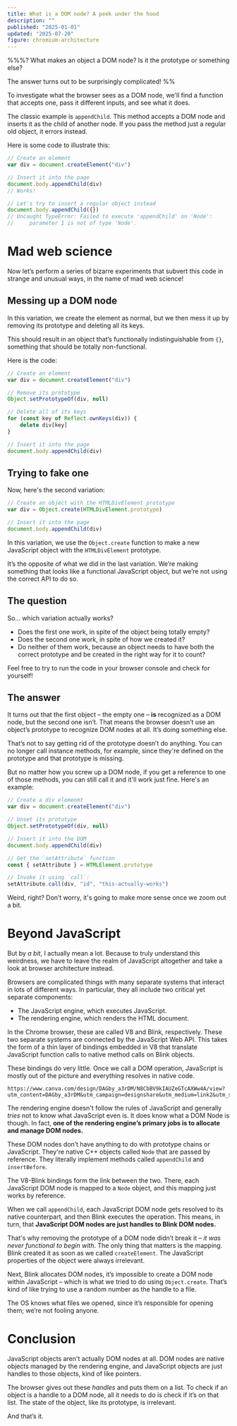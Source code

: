 ```yaml
---
title: What is a DOM node? A peek under the hood
description: ""
published: "2025-01-01"
updated: "2025-07-20"
figure: chromium-architecture
---
```

%%%?
What makes an object a DOM node? Is it the prototype or something else?

The answer turns out to be surprisingly complicated!
%%

To investigate what the browser sees as a DOM node, we'll find a function that accepts one, pass it different inputs, and see what it does.

The classic example is `appendChild`. This method accepts a DOM node and inserts it as the child of another node. If you pass the method just a regular old object, it errors instead.

Here is some code to illustrate this:

```js
// Create an element
var div = document.createElement("div")

// Insert it into the page
document.body.appendChild(div)
// Works!

// Let's try to insert a regular object instead
document.body.appendChild({})
// Uncaught TypeError: Failed to execute 'appendChild' on 'Node': 
//     parameter 1 is not of type 'Node'.
```

# Mad web science
Now let’s perform a series of bizarre experiments that subvert this code in strange and unusual ways, in the name of mad web science!
## Messing up a DOM node
In this variation, we create the element as normal, but we then mess it up by removing its prototype and deleting all its keys.

This should result in an object that’s functionally indistinguishable from `{}`, something that should be totally non-functional.

Here is the code:

```js
// Create an element
var div = document.createElement("div")

// Remove its prototype
Object.setPrototypeOf(div, null)

// Delete all of its keys
for (const key of Reflect.ownKeys(div)) {
    delete div[key]
}

// Insert it into the page
document.body.appendChild(div)
```

## Trying to fake one
Now, here's the second variation:

```js
// Create an object with the HTMLDivElement prototype
var div = Object.create(HTMLDivElement.prototype)

// Insert it into the page
document.body.appendChild(div)
```

In this variation, we use the `Object.create` function to make a new JavaScript object with the `HTMLDivElement` prototype.

It’s the opposite of what we did in the last variation. We’re making something that looks like a functional JavaScript object, but we’re not using the correct API to do so.

## The question
So… which variation actually works?

- Does the first one work, in spite of the object being totally empty?
- Does the second one work, in spite of how we created it?
- Do neither of them work, because an object needs to have both the correct prototype and be created in the right way for it to count?

Feel free to try to run the code in your browser console and check for yourself!
## The answer
It turns out that the first object – the empty one – **is** recognized as a DOM node, but the second one isn’t. That means the browser doesn’t use an object’s prototype to recognize DOM nodes at all. It’s doing something else.

That’s not to say getting rid of the prototype doesn’t do anything. You can no longer call instance methods, for example, since they're defined on the prototype and that prototype is missing.

But no matter how you screw up a DOM node, if you get a reference to one of those methods, you can still call it and it'll work just fine. Here's an example:

```js
// Create a div elemenmt
var div = document.createElement("div")

// Unset its prototype
Object.setPrototypeOf(div, null)

// Insert it into the DOM
document.body.appendChild(div)

// Get the `setAttribute` function
const { setAttribute } = HTMLElement.prototype

// Invoke it using `call`:
setAttribute.call(div, "id", "this-actually-works")
```

Weird, right? Don’t worry, it's going to make more sense once we zoom out a bit.
# Beyond JavaScript
But by *a bit*, I actually mean a lot. Because to truly understand this weirdness, we have to leave the realm of JavaScript altogether and take a look at browser architecture instead.

Browsers are complicated things with many separate systems that interact in lots of different ways. In particular, they all include two critical yet separate components:

- The JavaScript engine, which executes JavaScript.
- The rendering engine, which renders the HTML document.

In the Chrome browser, these are called V8 and Blink, respectively. These two separate systems are connected by the JavaScript Web API. This takes the form of a thin layer of bindings embedded in V8 that translate JavaScript function calls to native method calls on Blink objects.

These bindings do very little. Once we call a DOM operation, JavaScript is mostly out of the picture and everything resolves in native code.

```canva size=380x320 ;; key=chromium-architecture ;; alt=Browser architecture diagram
https://www.canva.com/design/DAGby_a3rDM/N8CbBV9kIAUZeGTcAXWw4A/view?utm_content=DAGby_a3rDM&utm_campaign=designshare&utm_medium=link2&utm_source=uniquelinks&utlId=hbc0c0bb1df
```

The rendering engine doesn't follow the rules of JavaScript and generally *tries* not to know what JavaScript even is. It does know what a DOM Node is though. In fact, **one of the rendering engine’s primary jobs is to allocate and manage DOM nodes.**

These DOM nodes don’t have anything to do with prototype chains or JavaScript. They're native C++ objects called `Node` that are passed by reference. They literally implement methods called `appendChild` and `insertBefore`.

The V8-Blink bindings form the link between the two. There, each JavaScript DOM node is mapped to a `Node` object, and this mapping just works by reference.

When we call `appendChild`, each JavaScript DOM node gets resolved to its native counterpart, and then Blink executes the operation. This means, in turn, that **JavaScript DOM nodes are just handles to Blink DOM nodes.**

That's why removing the prototype of a DOM node didn’t break it – *it was never functional to begin with*. The only thing that matters is the mapping. Blink created it as soon as we called `createElement`.  The JavaScript properties of the object were always irrelevant.

Next, Blink allocates DOM nodes, it’s impossible to create a DOM node within JavaScript – which is what we tried to do using `Object.create`. That’s kind of like trying to use a random number as the handle to a file.

The OS knows what files we opened, since it’s responsible for opening them; we’re not fooling anyone.
# Conclusion
JavaScript objects aren't actually DOM nodes at all. DOM nodes are native objects managed by the rendering engine, and JavaScript objects are just handles to those objects, kind of like pointers.

The browser gives out these *handles* and puts them on a list. To check if an object is a handle to a DOM node, all it needs to do is check if it’s on that list. The state of the object, like its prototype, is irrelevant.

And that’s it.

